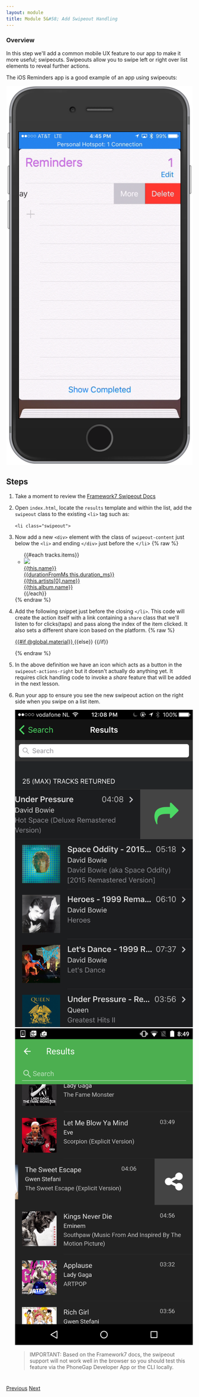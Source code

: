 ```yaml
---
layout: module
title: Module 5&#58; Add Swipeout Handling
---
```


### Overview
In this step we'll add a common mobile UX feature to our app to make it more useful; swipeouts. Swipeouts
allow you to swipe left or right over list elements to reveal further actions.

The iOS Reminders app is a good example of an app using swipeouts:

   <img class="screenshot-md2" src="images/remind2.png"/>

## Steps
1. Take a moment to review the [Framework7 Swipeout Docs](http://framework7.io/docs/swipeout.html)

1. Open `index.html`, locate the `results` template and within the list, add the `swipeout` class to the existing `<li>` tag
such as:

      `<li class="swipeout">`

2. Now add a new `<div>` element with the class of `swipeout-content` just below the `<li>`
and ending `</div>` just before the <`/li`>
{% raw %}
        <div class="swipeout-content">
        <ul>
            {{#each tracks.items}}
            <!-- Workshop - add swipeout-->
            <li class="swipeout">
            <div class="swipeout-content">
                <a href="#" class="item-link item-content"
                data-item="{{@index}}"
                data-context="{{stringify this}}"
                data-template="details">
                <div class="item-media">
                    <img width="80" src="{{this.album.images[0].url}}">
                </div>
                <div class="item-inner">
                    <div class="item-title-row">
                    <div class="item-title">{{this.name}}</div>
                    <div class="item-after">{{durationFromMs this.duration_ms}}</div>
                    </div>
                    <div class="item-subtitle">{{this.artists[0].name}}</div>
                    <div class="item-text">{{this.album.name}}</div>
                </div>
                </a>
            </div>
            </li>
            {{/each}}
        </ul>
    {% endraw %}

2. Add the following snippet just before the closing `</li>`. This code will create the action itself
with a link containing a `share` class that we'll listen to for clicks(taps) and pass along the index of the
item clicked. It also sets a different share icon based on the platform.
 {% raw %}
                <!-- Swipeout actions right -->                
                <div class="swipeout-actions-right">
                    <!-- Swipeout actions links/buttons -->
                    <a href="#" class="share" data-item="{{@index}}">
                    {{#if @global.material}}
                        <i class="icon fa fa-share-alt fa-3x"></i></a>
                    {{else}}
                        <i class="icon fa fa-share fa-3x"></i></a>
                    {{/if}}                      
                </div>

     

     {% endraw %}

2. In the above definition we have an icon which acts as a button in the `swipeout-actions-right` 
but it doesn't actually do anything yet. It requires click handling code to invoke a *share* feature 
that will be added in the next lesson.

4. Run your app to ensure you see the new swipeout action on the right side when you swipe on a list item.

    <img class="screenshot-md2" src="images/ios-swipeout.png"/>
    <img class="screenshot-md2" src="images/android-swipeout.png"/>  

   >IMPORTANT: Based on the Framework7 docs, the swipeout support will not work well in the browser so you should test this feature via the PhoneGap Developer App or the CLI locally.

<div class="row" style="margin-top:40px;">
<div class="col-sm-12">
<a href="lesson4.html" class="btn btn-default"><i class="glyphicon glyphicon-chevron-left"></i> Previous</a>
<a href="lesson6.html" class="btn btn-default pull-right">Next <i class="glyphicon
glyphicon-chevron-right"></i></a>
</div>
</div>

